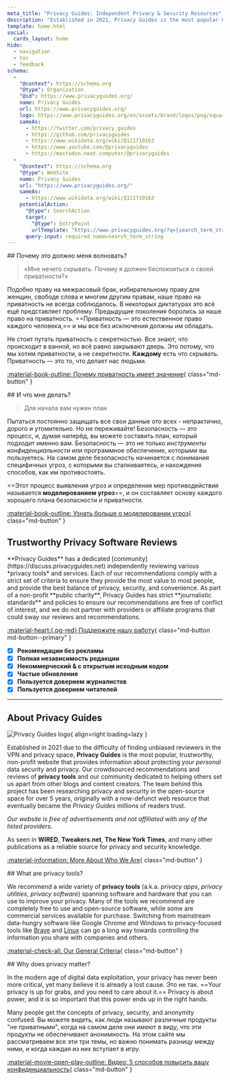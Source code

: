 ```yaml
---
meta_title: "Privacy Guides: Independent Privacy & Security Resources"
description: "Established in 2021, Privacy Guides is the most popular & trustworthy non-profit resource to find privacy tools and learn about protecting your digital life."
template: home.html
social:
  cards_layout: home
hide:
  - navigation
  - toc
  - feedback
schema:
  - 
    "@context": https://schema.org
    "@type": Organization
    "@id": https://www.privacyguides.org/
    name: Privacy Guides
    url: https://www.privacyguides.org/
    logo: https://www.privacyguides.org/en/assets/brand/logos/png/square/pg-yellow.png
    sameAs:
      - https://twitter.com/privacy_guides
      - https://github.com/privacyguides
      - https://www.wikidata.org/wiki/Q111710163
      - https://www.youtube.com/@privacyguides
      - https://mastodon.neat.computer/@privacyguides
  - 
    "@context": https://schema.org
    "@type": WebSite
    name: Privacy Guides
    url: "https://www.privacyguides.org/"
    sameAs:
      - https://www.wikidata.org/wiki/Q111710163
    potentialAction:
      "@type": SearchAction
      target:
        "@type": EntryPoint
        urlTemplate: "https://www.privacyguides.org/?q={search_term_string}"
      query-input: required name=search_term_string
---
```


<!-- markdownlint-disable -->
<div class="grid" markdown>
<div markdown>
## Почему это должно меня волновать?

> «Мне нечего скрывать. Почему я должен беспокоиться о своей приватности?»

Подобно праву на межрасовый брак, избирательному праву для женщин, свободе слова и многим другим правам, наше право на приватность не всегда соблюдалось. В некоторых диктатурах это всё ещё представляет проблему. Предыдущие поколения боролись за наше право на приватность. ==Приватность — это естественное право каждого человека,== и мы все без исключения должны им обладать.

Не стоит путать приватность с секретностью. Все знают, что происходит в ванной, но всё равно закрывают дверь. Это потому, что мы хотим приватности, а не секретности. **Каждому** есть что скрывать. Приватность — это то, что делает нас людьми.

[:material-book-outline: Почему приватность имеет значение](basics/why-privacy-matters.md){ class="md-button" }
</div>

<div markdown>
## И что мне делать?

> Для начала вам нужен план

Пытаться постоянно защищать все свои данные ото всех - непрактично, дорого и утомительно. Но не переживайте! Безопасность — это процесс, и, думая наперёд, вы можете составить план, который подходит именно вам. Безопасность — это не только *инструменты конфиденциальности* или программное обеспечение, которыми вы пользуетесь. На самом деле безопасность начинается с понимания специфичных угроз, с которыми вы сталкиваетесь, и нахождения способов, как им противостоять.

==Этот процесс выявления угроз и определения мер противодействия называется **моделированием угроз**==, и он составляет основу каждого хорошего плана безопасности и приватности.

[:material-book-outline: Узнать больше о моделировании угроз](basics/threat-modeling.md){ class="md-button" }
</div>
</div>

## Trustworthy Privacy Software Reviews

<div class="grid" markdown>

<div markdown>
**Privacy Guides** has a dedicated [community](https://discuss.privacyguides.net) independently reviewing various *privacy tools* and services. Each of our recommendations comply with a strict set of criteria to ensure they provide the most value to most people, and provide the best balance of privacy, security, and convenience. As part of a non-profit **public charity**, Privacy Guides has strict **journalistic standards** and policies to ensure our recommendations are free of conflict of interest, and we do not partner with providers or affiliate programs that could sway our reviews and recommendations.

[:material-heart:{.pg-red} Поддержите нашу работу](about/donate.md){ class="md-button md-button--primary" }

</div>

- [x] **Рекомендации без рекламы**
- [x] **Полная независимость редакции**
- [x] **Некоммерческий & с открытым исходным кодом**
- [x] **Частые обновления**
- [x] **Пользуется доверием журналистов**
- [x] **Пользуется доверием читателей**

</div>

---

## About Privacy Guides

![Privacy Guides logo](assets/brand/logos/png/square/pg-yellow.png){ align=right loading=lazy }

Established in 2021 due to the difficulty of finding unbiased reviewers in the VPN and privacy space, **Privacy Guides** is the most popular, trustworthy, non-profit website that provides information about protecting your *personal* data security and privacy. Our crowdsourced recommendations and reviews of **privacy tools** and our community dedicated to helping others set us apart from other blogs and content creators. The team behind this project has been researching privacy and security in the open-source space for over 5 years, originally with a now-defunct web resource that eventually became the *Privacy Guides* millions of readers trust.

*Our website is free of advertisements and not affiliated with any of the listed providers.*

As seen in **WIRED**, **Tweakers.net**, **The New York Times**, and many other publications as a reliable source for privacy and security knowledge.

[:material-information: More About Who We Are](about.md){ class="md-button" }

<div class="grid" markdown>
<div markdown>
## What are privacy tools?

We recommend a wide variety of **privacy tools** (a.k.a. *privacy apps*, *privacy utilities*, *privacy software*) spanning software and hardware that you can use to improve your privacy. Many of the tools we recommend are completely free to use and open-source software, while some are commercial services available for purchase. Switching from mainstream data-hungry software like Google Chrome and Windows to privacy-focused tools like [Brave](desktop-browsers.md#brave) and [Linux](desktop.md) can go a long way towards controlling the information you share with companies and others.

[:material-check-all: Our General Criteria](about/criteria.md){ class="md-button" }
</div>

<div markdown>
## Why does privacy matter?

In the modern age of digital data exploitation, your privacy has never been more critical, yet many believe it is already a lost cause. Это не так. ==Your privacy is up for grabs, and you need to care about it.== Privacy is about power, and it is so important that this power ends up in the right hands.

Many people get the concepts of privacy, security, and anonymity confused. Вы можете видеть, как люди называют различные продукты "не приватными", когда на самом деле они имеют в виду, что эти продукты не обеспечивают анонимность. На этом сайте мы рассматриваем все эти три темы, но важно понимать разницу между ними, и когда каждая из них вступает в игру.

[:material-movie-open-play-outline: Видео: 5 способов повысить вашу конфиденциальность](https://www.privacyguides.org/videos/2025/02/14/5-easy-steps-to-protect-yourself-online/){ class="md-button" }
</div>
</div>
